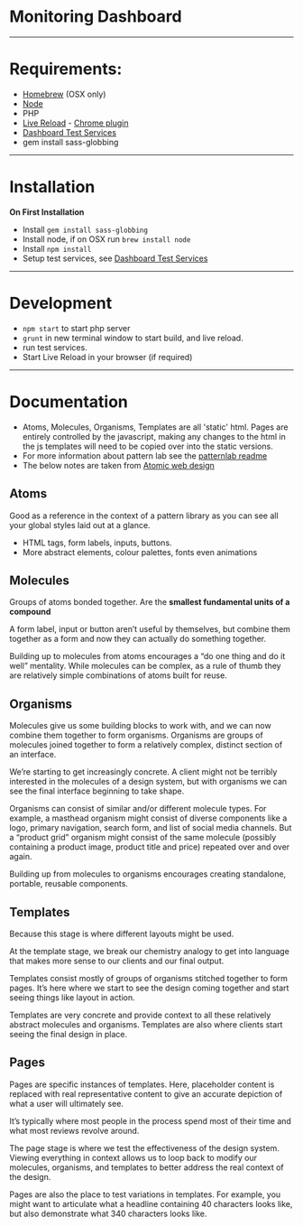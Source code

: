 # Monitoring Dashboard

---

# Requirements:

* [Homebrew](http://brew.sh/) (OSX only)
* [Node](https://nodejs.org/en/)
* PHP
* [Live Reload](http://livereload.com/) - [Chrome plugin](https://chrome.google.com/webstore/detail/livereload/jnihajbhpnppcggbcgedagnkighmdlei)
* [Dashboard Test Services](https://github.com/elifesciences/elife-dashboard)
* gem install sass-globbing

---

# Installation

**On First Installation**
* Install ```gem install sass-globbing```
* Install node, if on OSX run ```brew install node```
* Install ```npm install```
* Setup test services, see [Dashboard Test Services](https://github.com/elifesciences/elife-dashboard)


---

# Development

* ```npm start``` to start php server
* ```grunt``` in new terminal window to start build, and live reload.
* run test services.
* Start Live Reload in your browser (if required)


---

# Documentation

* Atoms, Molecules, Organisms, Templates are all 'static' html. Pages are entirely controlled by the javascript, making any changes to the html in the js templates will need to be copied over into the static versions.
* For more information about pattern lab see the [patternlab readme](patternlab-README.md)
* The below notes are taken from [Atomic web design](http://bradfrost.com/blog/post/atomic-web-design/)

## Atoms
Good as a reference in the context of a pattern library as you can see all your global styles laid out at a glance.
* HTML tags, form labels, inputs, buttons. 
* More abstract elements, colour palettes, fonts even animations

## Molecules
Groups of atoms bonded together. Are the **smallest fundamental units of a compound**

A form label, input or button aren’t useful by themselves, but combine them together as a form and now they can actually do something together.

Building up to molecules from atoms encourages a “do one thing and do it well” mentality. While molecules can be complex, as a rule of thumb they are relatively simple combinations of atoms built for reuse.

## Organisms
Molecules give us some building blocks to work with, and we can now combine them together to form organisms. Organisms are groups of molecules joined together to form a relatively complex, distinct section of an interface.

We’re starting to get increasingly concrete. A client might not be terribly interested in the molecules of a design system, but with organisms we can see the final interface beginning to take shape.

Organisms can consist of similar and/or different molecule types. For example, a masthead organism might consist of diverse components like a logo, primary navigation, search form, and list of social media channels. But a “product grid” organism might consist of the same molecule (possibly containing a product image, product title and price) repeated over and over again.

Building up from molecules to organisms encourages creating standalone, portable, reusable components.

## Templates
Because this stage is where different layouts might be used. 

At the template stage, we break our chemistry analogy to get into language that makes more sense to our clients and our final output. 

Templates consist mostly of groups of organisms stitched together to form pages. It’s here where we start to see the design coming together and start seeing things like layout in action.

Templates are very concrete and provide context to all these relatively abstract molecules and organisms. Templates are also where clients start seeing the final design in place. 

## Pages
Pages are specific instances of templates. Here, placeholder content is replaced with real representative content to give an accurate depiction of what a user will ultimately see.

It’s typically where most people in the process spend most of their time and what most reviews revolve around.

The page stage is where we test the effectiveness of the design system. Viewing everything in context allows us to loop back to modify our molecules, organisms, and templates to better address the real context of the design.

Pages are also the place to test variations in templates. For example, you might want to articulate what a headline containing 40 characters looks like, but also demonstrate what 340 characters looks like. 

